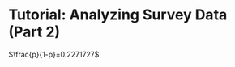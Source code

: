 # Tutorial: Analyzing Survey Data (Part 2)

<script type="text/x-mathjax-config">
MathJax.Hub.Config({
  tex2jax: {
    skipTags: ['script', 'noscript', 'style', 'textarea', 'pre']
  }
});
</script>

$\frac{p}{1-p}=0.2271727$